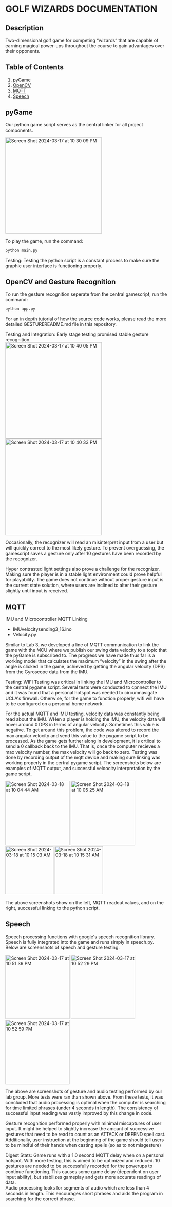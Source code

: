 # GOLF WIZARDS DOCUMENTATION

## Description

Two-dimensional golf game for competing “wizards” that are capable of earning magical power-ups throughout the course to gain advantages over their opponents.


## Table of Contents

1. [pyGame](#pyGame)
2. [OpenCV](#OpenCV)
3. [MQTT](#mqtt)
4. [Speech](#speech)

## pyGame

Our python game script serves as the central linker for all project components. 

<img width="300" alt="Screen Shot 2024-03-17 at 10 30 09 PM" src="https://github.com/ECE-180D-WS-2024/Team-4/assets/97809757/53343f65-7e6f-4c04-8d78-9d52ef812cb1">

To play the game, run the command:

```bash
python main.py
```
Testing:
Testing the python script is a constant process to make sure the graphic user interface is functioning properly.    

## OpenCV and Gesture Recognition

To run the gesture recognition seperate from the central gamescript, run the command: 

```bash
python app.py
```

For an in depth tutorial of how the source code works, please read the more detailed GESTUREREADME.md file in this repository. 

Testing and Integration:
Early stage testing promised stable gesture recognition.  
<img width="300" alt="Screen Shot 2024-03-17 at 10 40 05 PM" src="https://github.com/ECE-180D-WS-2024/Team-4/assets/97809757/dfd78fea-f1f4-481f-80ce-b2d79db0f448">
<img width="300" alt="Screen Shot 2024-03-17 at 10 40 33 PM" src="https://github.com/ECE-180D-WS-2024/Team-4/assets/97809757/f0728f65-d499-4017-9b28-134909302d20">

Occasionally, the recognizer will read an misinterpret input from a user but will quickly correct to the most likely gesture.  To prevent overguessing, the gamescript saves a gesture only after 10 gestures have been recorded by the recognizer.  

Hyper contrasted light settings also prove a challenge for the recognizer. Making sure the player is in a stable light environment could prove helpful for playability. The game does not continue without proper gesture input is the current state solution, where users are inclined to alter their gesture slightly until input is received.  

## MQTT
IMU and Microcontroller MQTT Linking
- IMUvelocitysending3_16.ino
- Velocity.py
  
Similar to Lab 3, we developed a line of MQTT communication to link the game with the MCU where we publish our swing data velocity to a topic that the pyGame is subscribed to.  The progress we have made thus far is a working model that calculates the maximum “velocity” in the swing after the angle is clicked in the game, achieved by getting the angular velocity (DPS) from the Gyroscope data from the IMU.

Testing:
WIFI Testing was critical in linking the IMU and Microcontroller to the central pygame script. 
Several tests were conducted to cpnnect the IMU and it was found that a personal hotspot was needed to circumnavigate UCLA's firewall.  Otherwise, for the game to function properly, wifi will have to be configured on a personal home network.

For the actual MQTT and IMU testing, velocity data was constantly being read about the IMU.  WHen a player is holding the IMU, the velocity data will hover around 0 DPS in terms of angular velocity.  Sometimes this value is negative. To get around this problem, the code was altered to record the max angular velocity and send this value to the pygame script to be processed.  As the game gets further along in development, it is crtiical to send a 0 callback back to the IMU.  That is, once the computer recieves a max velocity number, the max velocity will go back to zero.  Testing was done by recording output of the mqtt device and making sure linking was working properly in the certral pygame script.  The screenshots below are examples of MQTT output, and successful veloocity interpretation by the game script.  

<img width="200" alt="Screen Shot 2024-03-18 at 10 04 44 AM" src="https://github.com/ECE-180D-WS-2024/Team-4/assets/97809757/be7d6071-4a5c-449b-a168-0140b9f5ebc5">

<img width="200" alt="Screen Shot 2024-03-18 at 10 05 25 AM" src="https://github.com/ECE-180D-WS-2024/Team-4/assets/97809757/a3a79c0a-a7fe-46ac-b127-709e2ba9ca9c">

<img width="150" alt="Screen Shot 2024-03-18 at 10 15 03 AM" src="https://github.com/ECE-180D-WS-2024/Team-4/assets/97809757/26ba450e-cc0d-4fa3-85a8-00ea2b96fcb2">

<img width="150" alt="Screen Shot 2024-03-18 at 10 15 31 AM" src="https://github.com/ECE-180D-WS-2024/Team-4/assets/97809757/1a1acc17-873b-4972-9c09-2a0d97ba4d38">

The above screenshots show on the left, MQTT readout values, and on the right, successful linking to the python script. 

## Speech

Speech processing functions with google's speech recognition library.
Speech is fully integrated into the game and runs simply in speech.py.  
Below are screenshots of speech and gesture testing. 

<img width="200" alt="Screen Shot 2024-03-17 at 10 51 36 PM" src="https://github.com/ECE-180D-WS-2024/Team-4/assets/97809757/9725b321-1d10-40af-87f7-29faf9398782">
<img width="200" alt="Screen Shot 2024-03-17 at 10 52 29 PM" src="https://github.com/ECE-180D-WS-2024/Team-4/assets/97809757/fb91c1d1-2bb7-4f18-b65c-122ce28f8c4c">
<img width="200" alt="Screen Shot 2024-03-17 at 10 52 59 PM" src="https://github.com/ECE-180D-WS-2024/Team-4/assets/97809757/a666beb3-79b3-4930-a3da-2b247fc62f8c">

The above are screenshots of gesture and audio testing performed by our lab group.  More tests were ran than shown above.  From these tests, it was concluded that audio processing is optimal when the computer is searching for time limited phrases (under 4 seconds in length).  The consistency of successful input reading was vastly improved by this change in code.

Gesture recognition performed properly with minimal miscaptures of user input.  It might be helped to slightly increase the amount of successive gestures that need to be read to count as an ATTACK or DEFEND spell cast.  Additionally, user instruction at the beginning of the game should tell users to be mindful of their hands when casting spells (so as to not misgesture)  

Digest Stats:
Game runs with a 1.0 second MQTT delay when on a personal hotspot. With more testing, this is aimed to be optimized and reduced.
10 gestures are needed to be successfully recorded for the powerups to continue functioning.  This causes some game delay (dependent on user input ability), but stabilizes gameplay and gets more accurate readings of data.  
Audio processing looks for segments of audio which are less than 4 seconds in length.  This encourages short phrases and aids the program in searching for the correct phrase.  





